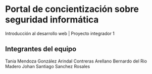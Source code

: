 # Portal de concientización sobre seguridad informática
Introducción al desarrollo web | Proyecto integrador 1

## Integrantes del equipo
Tania Mendoza González
Arindal Contreras Arellano
Bernardo del Rio Madero
Johan Santiago Sanchez Rosales 
